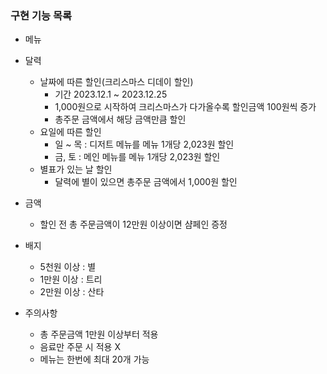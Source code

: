 ### 구현 기능 목록
- 메뉴
- 달력
  - 날짜에 따른 할인(크리스마스 디데이 할인)
    - 기간 2023.12.1 ~ 2023.12.25
    - 1,000원으로 시작하여 크리스마스가 다가올수록 할인금액 100원씩 증가
    - 총주문 금액에서 해당 금액만큼 할인
  - 요일에 따른 할인
    - 일 ~ 목 : 디저트 메뉴를 메뉴 1개당 2,023원 할인
    - 금, 토 : 메인 메뉴를 메뉴 1개당 2,023원 할인
  - 별표가 있는 날 할인
    - 달력에 별이 있으면 총주문 금액에서 1,000원 할인
- 금액
  - 할인 전 총 주문금액이 12만원 이상이면 샴페인 증정
- 배지
  - 5천원 이상 : 별
  - 1만원 이상 : 트리
  - 2만원 이상 : 산타

- 주의사항
  - 총 주문금액 1만원 이상부터 적용
  - 음료만 주문 시 적용 X
  - 메뉴는 한번에 최대 20개 가능
